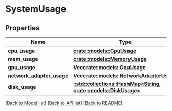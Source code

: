 # SystemUsage

## Properties

Name | Type | Description | Notes
------------ | ------------- | ------------- | -------------
**cpu_usage** | [**crate::models::CpuUsage**](CpuUsage.md) |  | 
**mem_usage** | [**crate::models::MemoryUsage**](MemoryUsage.md) |  | 
**gpu_usage** | [**Vec<crate::models::GpuUsage>**](GpuUsage.md) |  | 
**network_adapter_usage** | [**Vec<crate::models::NetworkAdapterUsage>**](NetworkAdapterUsage.md) |  | 
**disk_usage** | [**::std::collections::HashMap<String, crate::models::DiskUsage>**](DiskUsage.md) |  | 

[[Back to Model list]](../README.md#documentation-for-models) [[Back to API list]](../README.md#documentation-for-api-endpoints) [[Back to README]](../README.md)


